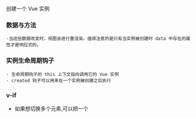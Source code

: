 创建一个 Vue 实例

### 数据与方法
    -当这些数据改变时，视图会进行重渲染。值得注意的是只有当实例被创建时 data 中存在的属性才是响应式的。

### 实例生命周期钩子
    - 生命周期钩子的 this 上下文指向调用它的 Vue 实例
    - created 钩子可以用来在一个实例被创建之后执行
### v-if

   - 如果想切换多个元素,可以把一个 <template> 元素当做不可见的包裹元素，并在上面使用 v-if。
   - 这两个元素是完全独立的，不要复用它们”。只需添加一个具有唯一值的 key 属性
   - v-show：
      - 带有 v-show 的元素始终会被渲染并保留在 DOM 中。v-show 只是简单地切换元素的 CSS 属性 display。
      - v-show 不支持 <template> 元素，也不支持 v-else。
   - v-if和v-show的区别：
      - v-if 是“真正”的条件渲染，因为它会确保在切换过程中条件块内的事件监听器和子组件适当地被销毁和重建。
      - v-if 也是惰性的：如果在初始渲染时条件为假，则什么也不做——直到条件第一次变为真时，才会开始渲染条件块。
      - 相比之下，v-show 就简单得多——不管初始条件是什么，元素总是会被渲染，并且只是简单地基于 CSS 进行切换。
      - 一般来说，v-if 有更高的切换开销，而 v-show 有更高的初始渲染开销。因此，如果需要非常频繁地切换，则使用 v-show 较好；如果在运行时条件很少改变，则使用 v-if 较好。
      - 不推荐同时使用 v-if 和 v-for，v-for 具有比 v-if 更高的优先级。



 ### v-if---会根据条件进行渲染和不渲染
     - true 渲染DOM
     - false 不渲染DOM   
     - 需要非常频繁的切换，使用v-show较好；
       如果在运行时条件很少改变，使用v-if较好
- 在模板中放太多的逻辑会让模板过重难以维护
- 想在模板中多次引用此处功能时，就会更加难以处理。
- 所以，对于任何复杂逻辑，使用计算属性
- 1.使用方法可以把这种复杂逻辑封装起来(每使用一次就调用一次，重复使用效率不高)
- 2.使用计算属性（不要让模板逻辑太乱，解决性能问题）
   - 本质是一个方法，不是方法，当属性来用，不能用于事件处理函数
- 为了给 Vue 一个提示，以便它能跟踪每个节点的身份，从而重用和重新排序现有元素，你需要为每项提供一个唯一key属性：
### 自定义指令
  - 什么是：除了使用vue提供的内置指令，我们可以自定义一些自己的指令
  - 什么时候需要：当你需要不可避免的DOM的时候，使用自定义指令来解决
  - 怎么使用？
    - 注册
      - 全局注册：在任何组件中都可以使用
      - 局部注册：只能在当前组件中使用
      - 如果多个组件中使用---定义成全局的
    - 使用
      - 要加上v-前缀 
      - 驼峰命名，在使用是需要把驼峰转小写用横杆连接

### 在客户端存储数据 （本地存储）
- localStorage-没有时间限制的数据存储
  - getItem('key')---取值
  - setItem('key','value')---赋值
      - setItem('key',JSON.stringify({foo:'bar'}))
  - removeItem()---删除
- sessionStorage-针对一个session的数据存储
  
```
<div v-for="item in items" v-bind:key="item.id">
  <!-- 内容 -->
</div>
```
- 变异方法---会改变原始数组
   - push()、pop()、shift()、unshift()、splice()、sort()、reverse()
- 替换数组（非变异数组）---不会改变原始数组，而总是返回一个新数组
   - filter()、concat() 和 slice()
箭头函数的this定义：箭头函数的this是在定义函数时绑定的，不是在执行过程中绑定的。简单的说，函数在定义时，this就继承了定义函数的对象。



vuejs知识
1、认识vue.js

+ CDN 开发环境 生产环境  选择就近的服务器
+ 下载和引入
+ npm install vue



2、vue基础语法
3、组件化开发
4、vue-cli 基于webpack  
   webpack 
   vue-cli
   vue-cli2
   vue-cli3
5、vue-router 前端路由
6、vuex  vue状态管理
7、网络封装 
   axios的使用
8、项目实战
9、项目部署 
   NGINX服务器
   远程Linux上的NGINX部署
10、vuejs原来相关 
   响应式原理(双向绑定)
   源码

   

vue的mvvm：
view===dom
viewModel===vue实例  数据绑定（model数据绑定在view里,响应式，最新）   vue指令事件响应绑定到model,对dom界面做监听，回调model函数
model===js


方法、函数 
方法：methods
函数：function
定义在类里面是方法，定义外面函数

release/debug
生命周期(钩子函数hook)：事务诞生到消亡的过程
vue生命周期：
beforeCreate(){
}
created(){  //做网络请求,赋值data,渲染dem
}
mounted(){
}

代码规范：缩进4个空格，2个空格

cli->editconfig 2空格

{{}}======mustache语法











### 一.邂逅后Vuejs

##### 1.1.认识Vuejs

+ 为什么学习Vuejs：Vuejs前端必备的一个技能
+ Vue的读音：类似view
+ Vue的渐近式
  + 可以将vue作为应用的一部分嵌入
  + 如果希望将更多的业务逻辑使用vue实现，那么vue的核心库及生态系统
+ Vue的特点，很多特点和web开发中常见的高级功能：
  + 解藕视图和数据
  + 可复用的组件
  + 前端路由技术
  + 状态管理
  + 虚拟DOM
+ vue全家桶： VueCore+vue-router+vuex 

##### 1.2.安装Vue

+ CDN引入，选择就近的服务器
+ 下载引入
+ npm安装

##### 1.3.Vue的初体验

+ hello Vuejs
  + mustache->体验vue响应式。

+ Vue列表展示
  + v-for
  + 后面给数组追加元素的时候，新元素也可以在界面中渲染出来           

+ Vue计数器小案例
  + 事件监听：click->methods

##### 1.4.Vue中的MVVM

+ view：dom
+ viewModel：vue实例  数据绑定（model数据绑定在view里,响应式，最新）， vue指令事件响应绑定到model,对dom界面做监听，回调model函数
  model:js

![](D:\我的文档\Desktop\vue\vue_note\images\Vue中的MVVM.jpg)

##### 1.5.创建Vue时，opentions可以放那些东西

+ el:

+ data:

+ methods:

+ 生命周期(钩子函数hook)：事务诞生到消亡的过程

  ```JS
  //const app=new Vue(options)
  const app=new Vue({
       el:'#app',
       data:{
           message:'你好啊'
       },
       methods:{
           
       },
      beforeCreate(){
      }
      created(){  //做网络请求,赋值data,渲染dem
      }
      mounted(){
      }
  });
  ```

  

### 二.插值语法

+ mustache：{{}}，mustache语法中，不仅仅可以写变量，也可以写就简单的表达式

+ v-once：第一次展示出来，之后message改变，不会变

+ v-html：可以解析标签

+ v-text：不可以解析标签，

+ v-pre :告诉vue不要解析这个节点内部的内容，让浪费时间

+ v-cloak:斗篷，解决表达式闪烁的问题

  ```html
  <!--1.v-text:使用{{}}的比较多，如果都使用v-text又比较麻烦-->
  <div id="app" v-cloak>
     <span v-text="msg"></span>
  </div>
  <!--2.v-clock:来控制代码要不要显示
       在vue解析之前，div中有一个属性v-clock;
       在vue解析之后，div中没有一个属性v-cloak-->
  <style>
      [v-cloak]{
        display: none;
      }
  </style>
  <div id="app" v-cloak>{{message}}</div>
  
  ```

### 三.v-bind(语法糖：)

##### 3.1.v-bind绑定基本属性

+ v-bind:src

+ :href

  ```HTML
   <a  :href="aHref">百度一下</a>
   <a  v-bind:href="aHref">百度一下</a>
  ```

##### 3.2.v-bind动态绑定class

+ 对象语法：v-bind: class="{类名变量1:boolean,类名变量2:boolean}"

  ![](images\vbind动态绑定对象.jpg)

  ```html
   <h2 class="title" :class="{'active':isActive,'line':isLine}">{{message}}</h2>
   <!--过于复杂，可以放在一个methods或者computed中-->
   <h2 class="title" :class="getClasses()">{{message}}</h2>
    <script>
      const app=new Vue({
        el:'#app',
        data:{
           message:'你好啊',
          isActive:true,
          isLine:true
        },
        methods:{
          getClasses(){
            return {active:this.isActive,line:this.isLine}
          }
        }
      });
    </script>
  ```

+ 数组语法:  v-bind: class="[类名变量1,类名变量2]" 

  ```html
   <h2 class="title" :class="['active','line']"> {{message}}</h2>
  <!--不加双引号是变量-->
  <h2 class="title" :class="[active,line]"> {{message}}</h2>
  <h2 class="title" :class="getClasses()"> {{message}}</h2>
   <script>
      const app=new Vue({
        el:'#app',
        data:{
           message:'你好啊',
           active:'aaaa',
           line:'bbbb'
        },
        methods:{
          getClasses(){
            return [this.active,this.line]
          }
        }
      });
    </script>
  ```

##### 3.3.v-bind动态绑定style

+ 对象语法: v-bind:style="{key(css属性名)：value(属性值变量)}"

  ```html
  <h2 :style="{fontSize:'50px'}">{{message}}</h2>
  <h2 :style="{fontSize:fontSize+'px',color:finalColor}">{{message}}</h2>
  <h2 :style="getStyles()">{{message}}</h2>
    <script>
      const app=new Vue({
        el:'#app',
        data:{
           message:'你好啊',
          fontSize:100,
          finalColor:'red'
        },
        methods:{
          getStyles(){
            return {fontSize:this.fontSize+'px',color:this.finalColor}
          }
        }
      });
    </script>
  ```

+ 数组语法:  v-bind:style="[style属性值变量1,style属性值变量2]"

  ```html
  <h2 :style="[baseStyle,baseStyle1]">{{message}}</h2>
  <script>
      const app=new Vue({
        el:'#app',
        data:{
           message:'你好啊',
          baseStyle:{backgroundColor:'red'},
          baseStyle1:{fontSize:'100px'}
        }
      });
  </script>
  ```

###  四.计算属性 computed

![](images\什么是计算属性.jpg)

##### 4.1.案例一：firstName+lastName

```html
 <div id="app">
   <!--1.插值法：直接拼接：语法过于繁琐-->
   <h2>{{firstName+' '+lastName}}</h2>
   <!--2.方法：通过定义methods， 显示4次的化话，函数会调用4次-->
   <h2>{{getFullName()}}</h2>
   <!--3.计算属性：通过computed  显示4次，计算属性只会调用1次，性能更高，有缓存-->
   <h2>{{fullName}}</h2>
 </div>
 <script>
   const app=new Vue({
     el:'#app',
     data:{
       firstName:'Lebron',
       lastName:'James'
     },
     //计算属性，按属性的方式
     computed:{
       fullName(){
         return this.firstName+' '+this.lastName
       }
     },
     methods:{
       getFullName() {
         return this.firstName+' '+this.lastName
       }
     }
   });
 </script>
```

##### 4.2.案例二：books->price

```html
<div id="app">
     <h2>总价格：{{totalPrice}}</h2>
</div>
<script>
    const app=new Vue({
        el:'#app',
        data:{
            books:[
               {id:110,name:'Unix编程艺术',price:119},
               {id:111,name:'代码大全',price:110},
               {id:112,name:'深入理解计算机原理',price:200},
               {id:113,name:'现在操作系统',price:98}
             ]
        },
        methods:{
            getTotalPrice(){
                //如果是方法的话每次执行都得调用，性能差
                let result=0;
                for (let i =0;i<this.books.length;i++){
                    result=result+this.books[i].price
                }
                return result;
            },
        },
        computed:{
            totalPrice(){
                let result=0;
                // for (let i =0;i<this.books.length;i++){
                //   result=result+this.books[i].price
                // }
                // for (let i in this.books) {
                //   result=result+this.books[i].price
                // }
                for (let book of this.books) {
                    result=result+book.price
                }
                return result;
            }
        }
    });
</script>
```

##### 4.3. 计算属性的本质

+ fullname:{get(){},set(){}}

  ````html
  <h2>{{fullName}}</h2>
  <script>
      const app=new Vue({
        el:'#app',
        data:{
           firstName:'Kobe',
          lastName:'Nryant'
        },
        computed:{
          //只有get方法时的简写
          // fullName(){
          //   return this.firstName+' '+this.lastName
          // },
          fullName:{
             //set一般有参数,给fullName设置值
             set(newValue){
               //this.firstName='213333333333333';
                 //输入：app.fullName='Lebron James'
               console.log('------'+newValue);//-----Lebron James）
               const names=newValue.split(' ');
               this.firstName=names[0];//Lebron
               this.lastName=names[1];// James
             },
            get(){
              return this.firstName+ James' '+this.lastName
            }
          }
        }
      });
    </script>
  ````
  
  

##### 4.4. 计算属性和methods对比

+ 计算属性在多次使用时，只会调用一次
+ 它是有缓存的，性能更高 

#### 五.事件监听 v-on(语法糖@)

#####  5.1. 事件监听基本使用

+ @click="方法名"

##### 5.2.  参数问题

+ btnClick =====>btnClick(event)

+ btnClick(abc,$event) ->btnClick(abc,event)

+ 无参，'()'可以不添加。

  ```html
  <button @click=" btn1Click()">按钮1</button>
  <button @click=" btn1Click">按钮2</button>
  ```

+ 在事件定义时，写方法时省率了小括号，但是方法本身时需要一个参数的,这个时候vue默认将浏览器生成的event事件对象作为参数传入到方法中

  ```html
  <!--事件没有参-->
  <button @click="btn2Click">按钮5</button>  
  <script>
  const app=new Vue({
        el:'#app',
        methods:{
          btn2Click(event) {//方法需要参，默认传过来的是浏览器生成的event事件对象
            console.log('----------'+event);
          },
        }
      });
  </script>
  ```

+ 方法定义时，我们需要event对象，同时又需要其他参数。在调用方法时，如何手动的获取浏览器参数的event对象：$event

  ```html
  <!--需要event对象，同时又需要其他参数-->
  <button @click="btn3Click(123,$event)">按钮8</button>
  <script>
  const app=new Vue({
        el:'#app',
        methods:{
          btn3Click(abc,event) {//接收参数
            console.log('----------'+event);
          },
        }
      });
  </script>
  ```

+ 如果函数需要参数，但是没有传入，那么函数(方法)的形参为undefined

#####  5.3 修饰符

+ .stop：  阻止冒泡 event.stopPropagation()

+ .prevent ：阻止默认事件 event.preventDefault()

+ .监听某个键盘的键帽： 如.enter，监听回车

  ```html
  <input type="text" @keyup.enter="keyUp">
  ```

+ .once ：只触发一次

+ .native： 监听组件根元素的原生事件

### 六.条件判断

#####  6.1. v-if/v-else-if/v-else

```html
<div id="app">
    <!--不推荐这样使用，用计算属性-->
    <h2 v-if="score>=90">优秀</h2>
    <h2 v-else-if="score>=80">良好</h2>
    <h2 v-else-if="score>=60">及格</h2>
    <h2 v-else>不及格</h2>
     <!--用计算属性-->
    <h1>{{result}}</h1>
</div>
<script>
    const app=new Vue({
      el:'#app',
      data:{
        score:99
      },
      computed:{
        result(){
          let showMessage="";
          if(this.score>=90){
            showMessage="优秀";
          }else if(this.score>=80){
            showMessage="良好";
          }else if(this.score>=60){
            showMessage="及格";
          }else{
            showMessage="不及格";
          }
          return showMessage;
        }
      }
    });
</script>
```

#####  6.2. 登录小案例

```html
<div id="app">
    <span v-if="isUser">
        <label for="username"> 用户账号</label>
        <input type="text" id="username" placeholder="用户账号" key="username">
    </span>
    <span v-else>
        <label for="email"> 用户邮箱</label>
        <input type="text" id="email" placeholder="用户邮箱" key="email">
    </span>
    <button @click="isUser=!isUser">切换类型</button>
</div>
<script src="../js/vue.js"></script>
<script>
    const app=new Vue({
        el:'#app',
        data:{
            isUser:true
        }
    });
</script>
```

+ 切换了,但是input的东西没有清掉  ,虚拟dom的作用,直接复用之前的label和input,不会清空用户的输入
+ 解决加个key,key相同复用,不同不复用

#####  6.3. v-show和v-if区别

+ v-if：当我们条件为false时,包含v-if指令的元素,根本不会存在dom中
+ v-show：当条件为false时,v-show只是给我们的元素添加了一个行内样式:display:none
+ 显示隐藏频繁切换--v-show
+ 当只有一次切换--v-if      (服务器传过来的数据决定某一大段dom要不要渲染,没有数据就不要渲染)

### 七.循环遍历v-for

##### 7.1. 遍历数组

+ v-for,重新渲染出虚拟dom,然后根据虚拟DOM对真实的dom进行修改

```html
<!--1.遍历的过程中,没有使用索引值(下标值)-->
<li v-for="item in names">{{item}}</li>
<!--2.遍历的过程中,获取索引值(下标值)-->
<li v-for="(item,index) in names">{{index+1}}.{{item}}</li>

<script>
    const app=new Vue({
        el:'#app',
        data:{
            names:['why','hhh','lll','OOO']
        }
    });
</script>
```

##### 7.2.遍历对象

```html
<!--1.value:在遍历对象的过程中.如果只是获取一个值,那么获取到的是value-->
<li v-for="item in info">{{item}}</li>
<!--2.获取key和value-->
<li v-for="(value,key) in info">{{key}}-{{value}}</li>
<!--3.获取key和value和index-->
<li v-for="(value,key,index) in info">{{key}}-{{value}}-{{index}}</li>

<script>
    const app=new Vue({
      el:'#app',
      data:{
         info:{
           name:'why',
           age:18,
           height:1.88
         }
      }
    });
</script>
```

##### 7.3.v-for使用过程添加key

+ key要保证跟展示的东西一一对应,唯一性,在中间插入元素就不用位移位移
+ 使用v-for,给对应的元素或组件添加上一个:key属性  ，与虚拟dom有关,更好的复用.达到性能利用
+ 主要作用:为了高效更新虚拟DOM

```	html
<li v-for="item in letters" :key="item">{{item}}</li>
```

##### 7.4.数组哪些方法时响应式的   要数组.下面这些方法

+ push('添加元素','添加元素'…)----在数组最后面面添加元素
+ pop()---删掉数组中的最后一个元素
+ shift()--删掉数组中的第一一个元素
+ unshift('添加元素','添加元素'…)--在数组最前面添加元素
+ splice(start,deleteCount,...插入/追加的元素item)----删除/插入/替换
  + 删除元素:第二个参数传入你要删除几个元素,没传删除后面所有元素
  + 替换元素:第二个参数,表示我们要替换几个元素,后面是用于替换前面的元素
  + 插入元素:第二个参数是0,并且后面跟上要插入的元素

+ sort()--排序,可以传入函数作为参数

  ```js
  //降序
  arr.sort(function(a,b){
  	return b - a;
  })
  //升序
  arr.sort(function(a,b){
  	return a - b;
  })
  ```

+ reverse()------反转

+ ##### 注意:通过索引值修改数组中的元素 -------无响应式

  ```js
  //letters:['a','b','c','d']
  this.letters[0]="bbb"; 
  console.log(this.letters)//["bbb", "b", "c", "d"],但页面的值没变
  //  要用:this.letters.splice(0,1,'bbb')------------推荐
  //  或用:Vue.set(要修改的对象,索引值,修改后的值);
  ```

##### 7.5.小案例：实现点哪个li，哪个变红

```html
<li v-for="(item,index) in movies" :class="{active:index==currentIndex}" @click="liClick(index)">{{item}}</li>
<script>
    const app=new Vue({
      el:'#app',
      data:{
        movies:['111','222','333','444'],
        currentIndex:0
      },
      methods:{
        liClick(index){
          this.currentIndex=index;
        }
      }
    });
</script>
```

### 八.书籍案例

### 九. v-model的使用

##### 9.1.v-model的基本使用

+ v-model=>v-bind:value  v-on:input

##### 9.2.v-model和radio/checkbox/select

##### 9.3.修饰符

+ lazy
+ number
+ trim

### 十.组件化开发

##### 10.1.认识组件化

##### 10.2.组件的基本使用

##### 10.3.全局组件和局部组件

##### 10.4. 父组件和子组件

##### 10.5.注册的语法糖

##### 10.6. 模板的分类写法

+ script
+ template

##### 10.7. 数据的存放

+ 子组件不能之间访问父组件
+ 子组件中有自己的data，而且必须是个函数
+ 为什么必须是一个函数

##### 10.8.父子组件的通信

+ 父传子：props
+ 子传父：$emit

##### 10.9.项目

+ npm inatall
+ npm run serve

##### 10.10.父子组件的访问

+ children/refs
+ parent/root

##### 10.11.slot的使用

+ 基本使用
+ 具名插槽
+ 编译作用域
+ 作用域插槽

### 十一.前端模块化

##### 11.1.为什么要使用模块化

+ 简单写js代码带来的问题
+ 闭包引起代码不可复用
+ 自己实现了简单的模块化
+ AMD/CMD/CommonJS

##### 11.2.ES6中模块化的使用

+ export
+ import

### 十二.webpack

##### 12.1.什么是webpack

+ webpack和gulp对比
+ webpack依赖环境
+ 安装webpack

##### 12.2.webpack的起步

+ webpack命令
+ webpack配置：webpack.config.js/package.json(scripts)

##### 12.3.webpack的loader

+ css-loader/style-loader
+ less-loader/less
+ url-loader/file-loader
+ babel-loader

##### 12.4.webpack中配置Vue

+ vue-loader

##### 12.5.webpack的plugin

##### 12.6.搭建本地服务器

+ webpack-dev-server

##### 12.7.配置文件的分离

### 十三.Vue CLI

##### 13.1.什么是CLI

+ 脚手架是什么东西

  ![](images\什么是VueCLI.png)

+ CLI依赖webpack，node，npm

  ![](images\VueCLI使用前提node.png)

  ![](images\VueCLI使用前提webpack.png)

+ 安装CLI3->拉取CLI2模块

  ![](images\VueCLI的使用.png)

  ![](images\拉取CLI2模块.png)

##### 13.2.CLI2初始化项目的过程

##### 13.3.CLI2产生的目录结构的解析

![](images\VueCLI2目录结构详解.png)

